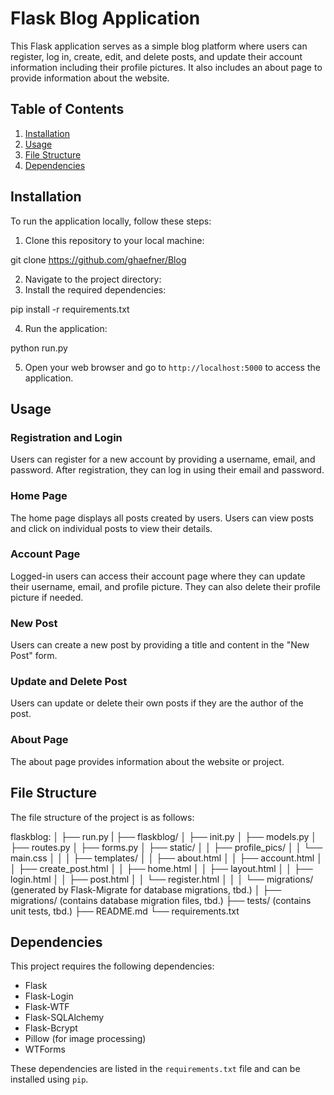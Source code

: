 # Flask Blog Application

This Flask application serves as a simple blog platform where users can register, log in, create, edit, and delete posts, and update their account information including their profile pictures. It also includes an about page to provide information about the website.

## Table of Contents

1. [Installation](#installation)
2. [Usage](#usage)
3. [File Structure](#file-structure)
4. [Dependencies](#dependencies)

## Installation

To run the application locally, follow these steps:

1. Clone this repository to your local machine:

git clone https://github.com/ghaefner/Blog

2. Navigate to the project directory:
3. Install the required dependencies:

pip install -r requirements.txt


4. Run the application:

python run.py


5. Open your web browser and go to `http://localhost:5000` to access the application.

## Usage

### Registration and Login

Users can register for a new account by providing a username, email, and password. After registration, they can log in using their email and password.

### Home Page

The home page displays all posts created by users. Users can view posts and click on individual posts to view their details.

### Account Page

Logged-in users can access their account page where they can update their username, email, and profile picture. They can also delete their profile picture if needed.

### New Post

Users can create a new post by providing a title and content in the "New Post" form.

### Update and Delete Post

Users can update or delete their own posts if they are the author of the post.

### About Page

The about page provides information about the website or project.

## File Structure

The file structure of the project is as follows:


flaskblog:
│
├── run.py
|
├── flaskblog/
│ ├── init.py
│ ├── models.py
│ ├── routes.py
│ ├── forms.py
│ ├── static/
│ │ ├── profile_pics/
│ │ └── main.css
│ │
│ ├── templates/
│ │ ├── about.html
│ │ ├── account.html
│ │ ├── create_post.html
│ │ ├── home.html
│ │ ├── layout.html
│ │ ├── login.html
│ │ ├── post.html
│ │ └── register.html
│ │
│ └── migrations/ (generated by Flask-Migrate for database migrations, tbd.)
│
├── migrations/ (contains database migration files, tbd.)
├── tests/ (contains unit tests, tbd.)
├── README.md
└── requirements.txt


## Dependencies

This project requires the following dependencies:

- Flask
- Flask-Login
- Flask-WTF
- Flask-SQLAlchemy
- Flask-Bcrypt
- Pillow (for image processing)
- WTForms

These dependencies are listed in the `requirements.txt` file and can be installed using `pip`.




